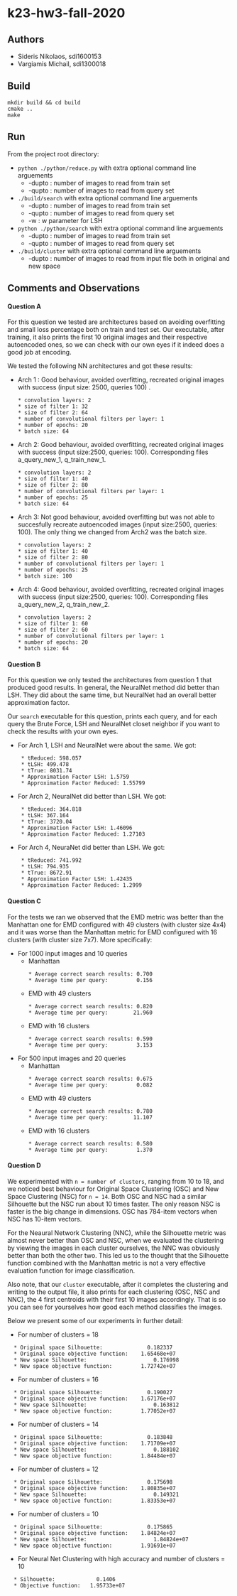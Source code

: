 # k23-hw3-fall-2020

## Authors
 * Sideris Nikolaos, sdi1600153
 * Vargiamis Michail, sdi1300018

## Build 
```
mkdir build && cd build 
cmake .. 
make
```

## Run
From the project root directory:
  * `python ./python/reduce.py` with extra optional command line arguements
    * -dupto <int>: number of images to read from train set
    * -qupto <int>: number of images to read from query set
  * `./build/search` with extra optional command line arguements
    * -dupto <int>: number of images to read from train set
    * -qupto <int>: number of images to read from query set
    * -w <int>: w parameter for LSH
  * `python ./python/search` with extra optional command line arguements
    * -dupto <int>: number of images to read from train set
    * -qupto <int>: number of images to read from query set
  * `./build/cluster` with extra optional command line arguements
    * -dupto <int>: number of images to read from input file both in original and new space

## Comments and Observations

#### Question A
For this question we tested are architectures based on avoiding overfitting and small loss percentage both on train and test set. Our executable, after training, it also prints the first 10 original images and their respective autoencoded ones, so we can check with our own eyes if it indeed does a good job at encoding.

We tested the following NN architectures and got these results:

  * Arch 1 : Good behaviour, avoided overfitting, recreated original images with success (input size: 2500, queries 100) . 
    ```
    * convolution layers: 2
    * size of filter 1: 32
    * size of filter 2: 64
    * number of convolutional filters per layer: 1
    * number of epochs: 20
    * batch size: 64  
    ```
  * Arch 2: Good behaviour, avoided overfitting, recreated original images with success (input size:2500, queries: 100). Corresponding files a_query_new_1, q_train_new_1.
    ```
    * convolution layers: 2
    * size of filter 1: 40
    * size of filter 2: 80
    * number of convolutional filters per layer: 1
    * number of epochs: 25
    * batch size: 64
    ```
  * Arch 3: Not good behaviour, avoided overfitting but was not able to succesfully recreate autoencoded images (input size:2500, queries: 100). The only thing we changed from Arch2 was the batch size.
    ```
    * convolution layers: 2
    * size of filter 1: 40
    * size of filter 2: 80
    * number of convolutional filters per layer: 1
    * number of epochs: 25
    * batch size: 100
    ```
  * Arch 4: Good behaviour, avoided overfitting, recreated original images with success (input size:2500, queries: 100). Corresponding files a_query_new_2, q_train_new_2.
    ```
    * convolution layers: 2
    * size of filter 1: 60
    * size of filter 2: 60
    * number of convolutional filters per layer: 1
    * number of epochs: 20
    * batch size: 64
    ```
  

#### Question B
For this question we only tested the architectures from question 1 that produced good results.  In general, the NeuralNet method did better than LSH. They did about the same time, but NeuralNet had an overall better approximation factor.

Our `search` executable for this question, prints each query, and for each query the Brute Force, LSH and NeuralNet closet neighbor if you want to check the results with your own eyes.

  * For Arch 1, LSH and NeuralNet were about the same. We got:
    ```
     * tReduced: 598.057
     * tLSH: 499.478
     * tTrue: 8031.74
     * Approximation Factor LSH: 1.5759
     * Approximation Factor Reduced: 1.55799
    ```
  * For Arch 2, NeuralNet did better than LSH. We got:
    ```
     * tReduced: 364.818
     * tLSH: 367.164
     * tTrue: 3720.04
     * Approximation Factor LSH: 1.46096
     * Approximation Factor Reduced: 1.27103
    ```
  * For Arch 4, NeuraNet did better than LSH. We got:
    ```
     * tReduced: 741.992
     * tLSH: 794.935
     * tTrue: 8672.91
     * Approximation Factor LSH: 1.42435
     * Approximation Factor Reduced: 1.2999
    ```

#### Question C
For the tests we ran we observed that the EMD metric was better than the Manhattan one for EMD configured with 49 clusters (with cluster size 4x4) and it was worse than the Manhattan metric for EMD configured with 16 clusters (with cluster size 7x7). More specifically:
 * For 1000 input images and 10 queries
     * Manhattan 
        ```
       * Average correct search results: 0.700
       * Average time per query:         0.156
        ```
     * EMD with 49 clusters 
        ```
       * Average correct search results: 0.820
       * Average time per query:        21.960
        ```
     * EMD with 16 clusters 
        ```
       * Average correct search results: 0.590
       * Average time per query:         3.153
        ```
 * For 500 input images and 20 queries
     * Manhattan
        ```
       * Average correct search results: 0.675
       * Average time per query:         0.082
        ```
     * EMD with 49 clusters
        ```
       * Average correct search results: 0.780
       * Average time per query:        11.107
        ```
     * EMD with 16 clusters
        ```
       * Average correct search results: 0.580
       * Average time per query:         1.370
        ```

#### Question D
We experimented with `n = number of clusters`, ranging from 10 to 18, and we noticed best behaviour for Original Space Clustering (OSC) and New Space Clustering (NSC) for `n = 14`. Both OSC and NSC had a similar Silhouette but the NSC run about 10 times faster. The only reason NSC is faster is the big change in dimensions. OSC has 784-item vectors when NSC has 10-item vectors. 

For the Neaural Network Clustering (NNC), while the Silhouette metric was almost never better than OSC and NSC, when we evaluated the clustering by viewing the images in each cluster ourselves, the NNC was obviously better than both the other two. This led us to the thought that the Silhouette function combined with the Manhattan metric is not a very effective evaluation function for image classification.

Also note, that our `cluster` executable, after it completes the clustering and writing to the output file, it also prints for each clustering (OSC, NSC and NNC), the 4 first centroids with their first 10 images accordingly. That is so you can see for yourselves how good each method classifies the images.

Below we present some of our experiments in further detail:

  * For number of clusters = 18
  ```
    * Original space Silhouette: 		      0.182337
    * Original space objective function: 	1.65468e+07
    * New space Silhouette: 			        0.176998
    * New space objective function:  	    1.72742e+07
  ```
  * For number of clusters = 16
  ```
    * Original space Silhouette: 		      0.190027
    * Original space objective function: 	1.67176e+07
    * New space Silhouette: 			        0.163812
    * New space objective function:  	    1.77052e+07
  ```
  * For number of clusters = 14
  ```
    * Original space Silhouette: 		      0.183848
    * Original space objective function: 	1.71709e+07
    * New space Silhouette: 			        0.188102
    * New space objective function:  	    1.84484e+07
  ```
  * For number of clusters = 12
  ```
    * Original space Silhouette: 		      0.175698
    * Original space objective function: 	1.80835e+07
    * New space Silhouette: 			        0.149321
    * New space objective function:  	    1.83353e+07
  ```
  * For number of clusters = 10
  ```
    * Original space Silhouette: 		      0.175865
    * Original space objective function: 	1.84824e+07
    * New space Silhouette: 			        1.84824e+07
    * New space objective function:  	    1.91691e+07
  ```
  * For Neural Net Clustering with high accuracy and number of clusters = 10
  ```
    * Silhouette: 		      0.1406
    * Objective function: 	1.95733e+07
  ```
